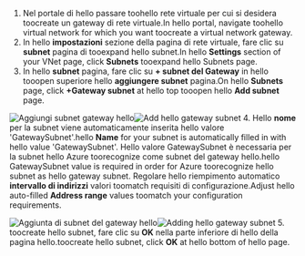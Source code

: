 1. <span data-ttu-id="1840c-101">Nel portale di hello passare toohello rete virtuale per cui si desidera toocreate un gateway di rete virtuale.</span><span class="sxs-lookup"><span data-stu-id="1840c-101">In hello portal, navigate toohello virtual network for which you want toocreate a virtual network gateway.</span></span>
2. <span data-ttu-id="1840c-102">In hello **impostazioni** sezione della pagina di rete virtuale, fare clic su **subnet** pagina di tooexpand hello subnet.</span><span class="sxs-lookup"><span data-stu-id="1840c-102">In hello **Settings** section of your VNet page, click **Subnets** tooexpand hello Subnets page.</span></span>
3. <span data-ttu-id="1840c-103">In hello **subnet** pagina, fare clic su **+ subnet del Gateway** in hello tooopen superiore hello **aggiungere subnet** pagina.</span><span class="sxs-lookup"><span data-stu-id="1840c-103">On hello **Subnets** page, click **+Gateway subnet** at hello top tooopen hello **Add subnet** page.</span></span>

  <span data-ttu-id="1840c-104">![Aggiungi subnet gateway hello](./media/vpn-gateway-add-gwsubnet-s2s-rm-portal-include/add-gw-subnet.png "Aggiungi subnet gateway hello")</span><span class="sxs-lookup"><span data-stu-id="1840c-104">![Add hello gateway subnet](./media/vpn-gateway-add-gwsubnet-s2s-rm-portal-include/add-gw-subnet.png "Add hello gateway subnet")</span></span>
4. <span data-ttu-id="1840c-105">Hello **nome** per la subnet viene automaticamente inserita hello valore 'GatewaySubnet'.</span><span class="sxs-lookup"><span data-stu-id="1840c-105">hello **Name** for your subnet is automatically filled in with hello value 'GatewaySubnet'.</span></span> <span data-ttu-id="1840c-106">Hello valore GatewaySubnet è necessaria per la subnet hello Azure toorecognize come subnet del gateway hello.</span><span class="sxs-lookup"><span data-stu-id="1840c-106">hello GatewaySubnet value is required in order for Azure toorecognize hello subnet as hello gateway subnet.</span></span> <span data-ttu-id="1840c-107">Regolare hello riempimento automatico **intervallo di indirizzi** valori toomatch requisiti di configurazione.</span><span class="sxs-lookup"><span data-stu-id="1840c-107">Adjust hello auto-filled **Address range** values toomatch your configuration requirements.</span></span>

  <span data-ttu-id="1840c-108">![Aggiunta di subnet del gateway hello](./media/vpn-gateway-add-gwsubnet-s2s-rm-portal-include/gwsubnetip.png "aggiunta subnet del gateway hello")</span><span class="sxs-lookup"><span data-stu-id="1840c-108">![Adding hello gateway subnet](./media/vpn-gateway-add-gwsubnet-s2s-rm-portal-include/gwsubnetip.png "Adding hello gateway subnet")</span></span>
5. <span data-ttu-id="1840c-109">toocreate hello subnet, fare clic su **OK** nella parte inferiore di hello della pagina hello.</span><span class="sxs-lookup"><span data-stu-id="1840c-109">toocreate hello subnet, click **OK** at hello bottom of hello page.</span></span>
